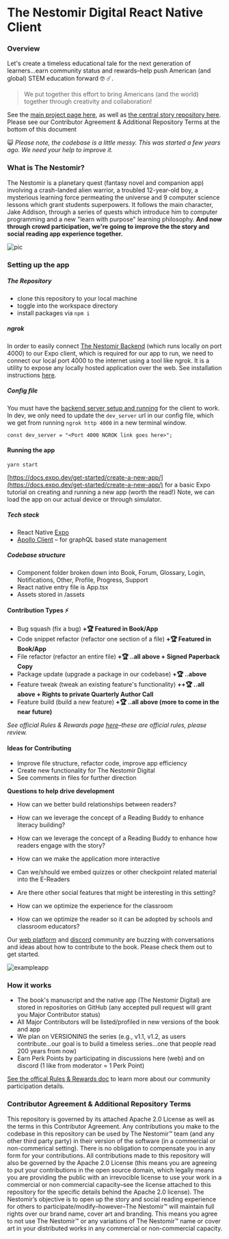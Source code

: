 # The Nestomir Digital React Native Client

### Overview

Let's create a timeless educational tale for the next generation of learners...earn community status and rewards–help push American (and global) STEM education forward 🤓 ☄️.

> We put together this effort to bring Americans (and the world) together through creativity and collaboration!

See the [main project page here](https://www.thenestomir.com), as well as [the central story repository here](https://www.github.com/sreubenstone/thenestomir). Please see our Contributor Agreement & Additional Repository Terms at the bottom of this document

😺 _Please note, the codebase is a little messy. This was started a few years ago. We need your help to improve it._

### What is The Nestomir?

The Nestomir is a planetary quest (fantasy novel and companion app) involving a crash-landed alien warrior, a troubled 12-year-old boy, a mysterious learning force permeating the universe and 9 computer science lessons which grant students superpowers. It follows the main character, Jake Addison, through a series of quests which introduce him to computer programming and a new "learn with purpose" learning philosophy. **And now through crowd participation, we're going to improve the the story and social reading app experience together.**

![pic](https://res.cloudinary.com/dshxqbjrf/image/upload/v1635541420/d980a2a7-netomir-11-july-ipad-gold-portrait_10vc18a0to16m00u00u028-1_psiswg.png)

### Setting up the app

##### The Repository

- clone this repository to your local machine
- toggle into the workspace directory
- install packages via `npm i`

##### ngrok

In order to easily connect [The Nestomir Backend](https://github.com/sreubenstone/The-Nestomir-Digital-Server) (which runs locally on port 4000) to our Expo client, which is required for our app to run, we need to connect our local port 4000 to the internet using a tool like ngrok. It is a utility to expose any locally hosted application over the web. See installation instructions [here](https://www.softwaretestinghelp.com/ngrok-introduction/).

##### Config file

You must have the [backend server setup and running](https://github.com/sreubenstone/The-Nestomir-Digital-Server) for the client to work. In dev, we only need to update the `dev_server` url in our config file, which we get from running `ngrok http 4000` in a new terminal window.

```
const dev_server = "<Port 4000 NGROK link goes here>";
```

#### Running the app

`yarn start`

[https://docs.expo.dev/get-started/create-a-new-app/](https://docs.expo.dev/get-started/create-a-new-app/) for a basic Expo tutorial on creating and running a new app (worth the read!) Note, we can load the app on our actual device or through simulator.

##### Tech stack

- React Native [Expo](https://expo.dev/)
- [Apollo Client](https://www.apollographql.com/docs/react/) – for graphQL based state management

##### Codebase structure

- Component folder broken down into Book, Forum, Glossary, Login, Notifications, Other, Profile, Progress, Support
- React native entry file is App.tsx
- Assets stored in /assets

#### Contribution Types ⚡

- Bug squash (fix a bug) **+🏆 Featured in Book/App**
- Code snippet refactor (refactor one section of a file) **+🏆 Featured in Book/App**
- File refactor (refactor an entire file) **+🏆 ..all above + Signed Paperback Copy**
- Package update (upgrade a package in our codebase) **+🏆 ..above**
- Feature tweak (tweak an existing feature's functionality) **++🏆 ..all above + Rights to private Quarterly Author Call**
- Feature build (build a new feature) **+🏆 ..all above (more to come in the near future)**

_See official Rules & Rewards page [here](https://docs.google.com/document/d/12luzhhrRYnxpkwq94KIs0MvAgISujhLuVamU0S4sqbg/edit?usp=sharing)–these are official rules, please review._

#### Ideas for Contributing

- Improve file structure, refactor code, improve app efficiency
- Create new functionality for The Nestomir Digital
- See comments in files for further direction

**Questions to help drive development**

- How can we better build relationships between readers?

- How can we leverage the concept of a Reading Buddy to enhance literacy building?

- How can we leverage the concept of a Reading Buddy to enhance how readers engage with the story?

- How can we make the application more interactive

- Can we/should we embed quizzes or other checkpoint related material into the E-Readers

- Are there other social features that might be interesting in this setting?

- How can we optimize the experience for the classroom

- How can we optimize the reader so it can be adopted by schools and classroom educators?

Our [web platform](https://www.thenestomir.com/thenestomir) and [discord](https://discord.gg/thtjVaaq) community are buzzing with conversations and ideas about how to contribute to the book. Please check them out to get started.

![exampleapp](https://res.cloudinary.com/dshxqbjrf/image/upload/v1675110177/forum_mock_bbvilj.png)

### How it works

- The book's manuscript and the native app (The Nestomir Digital) are stored in repositories on GitHub (any accepted pull request will grant you Major Contributor status)
- All Major Contributors will be listed/profiled in new versions of the book and app
- We plan on VERSIONING the series (e.g., v1.1, v1.2, as users contribute...our goal is to build a timeless series…one that people read 200 years from now)
- Earn Perk Points by participating in discussions here (web) and on discord (1 like from moderator = 1 Perk Point)

[See the offical Rules & Rewards doc](https://docs.google.com/document/d/12luzhhrRYnxpkwq94KIs0MvAgISujhLuVamU0S4sqbg/edit?usp=sharing) to learn more about our community participation details.

### Contributor Agreement & Additional Repository Terms

This repository is governed by its attached Apache 2.0 License as well as the terms in this Contributor Agreement. Any contributions you make to the codebase in this repository can be used by The Nestomir™ team (and any other third party party) in their version of the software (in a commercial or non-commerical setting). There is no obligation to compensate you in any form for your contributions. All contributions made to this repository will also be governed by the Apache 2.0 License (this means you are agreeing to put your contributions in the open source domain, which legally means you are providing the public with an irrevocible license to use your work in a commercial or non commercial capacity–see the license attached to this repository for the specific details behind the Apache 2.0 license). The Nestomir’s objective is to open up the story and social reading experience for others to participate/modify–however–The Nestomir™ will maintain full rights over our brand name, cover art and branding. This means you agree to not use The Nestomir™ or any variations of The Nestomir™ name or cover art in your distributed works in any commercial or non-commercial capacity.

